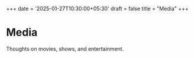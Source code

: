 +++
date = '2025-01-27T10:30:00+05:30'
draft = false
title = "Media"
+++

# Media

Thoughts on movies, shows, and entertainment.
